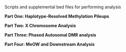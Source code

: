 Scripts and supplemental bed files for performing analysis

**Part One: Haplotype-Resolved Methylation Pileups**


**Part Two: X Chromosome Analysis**


**Part Three: Phased Autosomal DMR analysis**


**Part Four: MeOW and Downstream Analysis**
